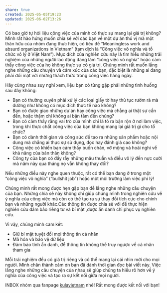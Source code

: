 ```yaml
---
share: true
created: 2025-05-05T19:23
updated: 2025-06-02T13:26
---
```

Có bao giờ tự hỏi liệu công việc của mình có thực sự mang lại giá trị không? Mình rất hào hứng muốn chia sẻ với các bạn về một dự án thú vị mà một thân hữu của nhóm đang thực hiện, có tiêu đề “Meaningless work and absurd organizations in Vietnam” (tạm dịch là “Công việc vô nghĩa và tổ chức vô lý ở Việt Nam”). Mục đích của nghiên cứu này là tìm hiểu những trải nghiệm của những người lao động đang làm “công việc vô nghĩa” hoặc cảm thấy công việc của họ không thực sự có giá trị. Chúng mình rất muốn lắng nghe những câu chuyện và cảm xúc của các bạn, đặc biệt là những ai đang phải đối mặt với những thách thức trong công việc hàng ngày.

Hãy cùng nhau suy nghĩ xem, liệu bạn có từng gặp phải những tình huống sau đây không:

- Bạn có thường xuyên phải xử lý các loại giấy tờ hay thủ tục rườm rà mà dường như không có mục đích thực tế nào không?
- Bạn có được giao những dự án hay công việc mà chẳng ai thật sự cần đến, hoặc thậm chí không ai bận tâm đến chúng?
- Bạn có cảm thấy rằng vai trò của mình chỉ là tỏ ra bận rộn ở nơi làm việc, trong khi thực chất công việc của bạn không mang lại giá trị gì cho tổ chức?
- Bạn có dành thời gian và công sức để tạo ra những sản phẩm hoặc nội dung mà chẳng ai thực sự sử dụng, đọc hay đánh giá cao không?
- Công việc có khiến bạn cảm thấy buồn chán, vỡ mộng và hoài nghi về khả năng của bản thân không?
- Công ty của bạn có đầy rẫy những mâu thuẫn và điều vô lý đến nực cười mà năm này qua tháng nọ vẫn không thay đổi?

Nếu những điều này nghe quen thuộc, rất có thể bạn đang ở trong một “công việc vô nghĩa” (“bullshit job”) hoặc một môi trường làm việc phi lý!

Chúng mình rất mong được hẹn gặp bạn để lắng nghe những câu chuyện của bạn. Những chia sẻ này không chỉ giúp chúng mình trong nghiên cứu về ý nghĩa của công việc mà còn có thể tạo ra sự thay đổi tích cực cho chính bạn và những người khác.Các thông tin được chia sẻ với để thực hiện nghiên cứu đảm bảo riêng tư và bí mật ,được ẩn danh chỉ phục vụ nghiên cứu.

Vì vậy, chúng mình cam kết:
- Giữ bí mật tuyệt đối mọi thông tin cá nhân
- Mã hóa và bảo vệ dữ liệu
- Đảm bảo tính ẩn danh, để thông tin không thể truy ngược về cá nhân tham gia

Mỗi trải nghiệm đều có giá trị riêng và có thể mang lại cái nhìn mới cho mọi người. Mình chân thành cảm ơn bạn đã dành thời gian đọc bài viết này. Việc lắng nghe những câu chuyện của nhau sẽ giúp chúng ta hiểu rõ hơn về ý nghĩa của công việc và tạo ra sự kết nối giữa mọi người.

INBOX nhóm qua fanpage [kulavietnam](https://www.facebook.com/kulavietnam/posts/pfbid0QAd6ftACuGB6p3aDHKJxiohm9NZTrdgkiaQt4bTJYormm2mg4W2A7SwgJ7bbqHWvl) nhé! Rất mong được kết nối với bạn!

